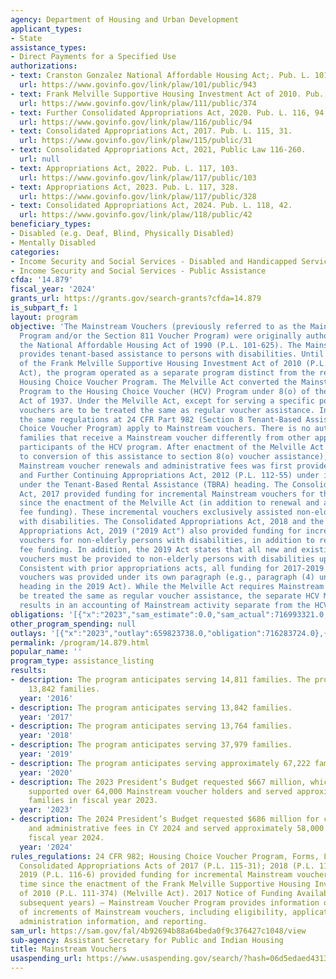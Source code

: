 ```yaml
---
agency: Department of Housing and Urban Development
applicant_types:
- State
assistance_types:
- Direct Payments for a Specified Use
authorizations:
- text: Cranston Gonzalez National Affordable Housing Act;. Pub. L. 101, 943.
  url: https://www.govinfo.gov/link/plaw/101/public/943
- text: Frank Melville Supportive Housing Investment Act of 2010. Pub. L. 111, 374.
  url: https://www.govinfo.gov/link/plaw/111/public/374
- text: Further Consolidated Appropriations Act, 2020. Pub. L. 116, 94.
  url: https://www.govinfo.gov/link/plaw/116/public/94
- text: Consolidated Appropriations Act, 2017. Pub. L. 115, 31.
  url: https://www.govinfo.gov/link/plaw/115/public/31
- text: Consolidated Appropriations Act, 2021, Public Law 116-260.
  url: null
- text: Appropriations Act, 2022. Pub. L. 117, 103.
  url: https://www.govinfo.gov/link/plaw/117/public/103
- text: Appropriations Act, 2023. Pub. L. 117, 328.
  url: https://www.govinfo.gov/link/plaw/117/public/328
- text: Consolidated Appropriations Act, 2024. Pub. L. 118, 42.
  url: https://www.govinfo.gov/link/plaw/118/public/42
beneficiary_types:
- Disabled (e.g. Deaf, Blind, Physically Disabled)
- Mentally Disabled
categories:
- Income Security and Social Services - Disabled and Handicapped Services
- Income Security and Social Services - Public Assistance
cfda: '14.879'
fiscal_year: '2024'
grants_url: https://grants.gov/search-grants?cfda=14.879
is_subpart_f: 1
layout: program
objective: 'The Mainstream Vouchers (previously referred to as the Mainstream 5-Year
  Program and/or the Section 811 Voucher Program) were originally authorized under
  the National Affordable Housing Act of 1990 (P.L. 101-625). The Mainstream Vouchers
  provides tenant-based assistance to persons with disabilities. Until the passage
  of the Frank Melville Supportive Housing Investment Act of 2010 (P.L. 111-374) (Melville
  Act), the program operated as a separate program distinct from the regular tenant-based
  Housing Choice Voucher Program. The Melville Act converted the Mainstream 5-Year
  Program to the Housing Choice Voucher (HCV) Program under 8(o) of the U.S. Housing
  Act of 1937. Under the Melville Act, except for serving a specific population, Mainstream
  vouchers are to be treated the same as regular voucher assistance. In other words,
  the same regulations at 24 CFR Part 982 (Section 8 Tenant-Based Assistance: Housing
  Choice Voucher Program) apply to Mainstream vouchers. There is no authority to treat
  families that receive a Mainstream voucher differently from other applicants and
  participants of the HCV program. After enactment of the Melville Act (i.e., subsequent
  to conversion of this assistance to section 8(o) voucher assistance), funding for
  Mainstream voucher renewals and administrative fees was first provided in the Consolidated
  and Further Continuing Appropriations Act, 2012 (P.L. 112-55) under its own paragraph
  under the Tenant-Based Rental Assistance (TBRA) heading. The Consolidated Appropriations
  Act, 2017 provided funding for incremental Mainstream vouchers for the first time
  since the enactment of the Melville Act (in addition to renewal and administrative
  fee funding). These incremental vouchers exclusively assisted non-elderly persons
  with disabilities. The Consolidated Appropriations Act, 2018 and the Consolidated
  Appropriations Act, 2019 ("2019 Act") also provided funding for incremental Mainstream
  vouchers for non-elderly persons with disabilities, in addition to renewal and administrative
  fee funding. In addition, the 2019 Act states that all new and existing Mainstream
  vouchers must be provided to non-elderly persons with disabilities upon turnover.
  Consistent with prior appropriations acts, all funding for 2017-2019 Mainstream
  vouchers was provided under its own paragraph (e.g., paragraph (4) under the TBRA
  heading in the 2019 Act). While the Melville Act requires Mainstream vouchers to
  be treated the same as regular voucher assistance, the separate HCV Mainstream appropriations
  results in an accounting of Mainstream activity separate from the HCV program.'
obligations: '[{"x":"2023","sam_estimate":0.0,"sam_actual":716993321.0,"usa_spending_actual":717062072.0},{"x":"2024","sam_estimate":0.0,"sam_actual":625709592.0,"usa_spending_actual":624803514.0},{"x":"2025","sam_estimate":0.0,"sam_actual":701000000.0,"usa_spending_actual":0.0}]'
other_program_spending: null
outlays: '[{"x":"2023","outlay":659823738.0,"obligation":716283724.0},{"x":"2024","outlay":491258292.0,"obligation":625682717.0},{"x":"2025","outlay":0.0,"obligation":0.0}]'
permalink: /program/14.879.html
popular_name: ''
program_type: assistance_listing
results:
- description: The program anticipates serving 14,811 families. The program is serving
    13,842 families.
  year: '2016'
- description: The program anticipates serving 13,842 families.
  year: '2017'
- description: The program anticipates serving 13,764 families.
  year: '2018'
- description: The program anticipates serving 37,979 families.
  year: '2019'
- description: The program anticipates serving approximately 67,222 families.
  year: '2020'
- description: The 2023 President’s Budget requested $667 million, which supported
    supported over 64,000 Mainstream voucher holders and served approximately 55,000
    families in fiscal year 2023.
  year: '2023'
- description: The 2024 President’s Budget requested $686 million for contract renewals
    and administrative fees in CY 2024 and served approximately 58,000 families in
    fiscal year 2024.
  year: '2024'
rules_regulations: 24 CFR 982; Housing Choice Voucher Program, Forms, Legal Contracts.
  Consolidated Appropriations Acts of 2017 (P.L. 115-31); 2018 (P.L. 115-141); and
  2019 (P.L. 116-6) provided funding for incremental Mainstream vouchers for the first
  time since the enactment of the Frank Melville Supportive Housing Investment Act
  of 2010 (P.L. 111-374) (Melville Act). 2017 Notice of Funding Availability (and
  subsequent years) – Mainstream Voucher Program provides information on the award
  of increments of Mainstream vouchers, including eligibility, application, award
  administration information, and reporting.
sam_url: https://sam.gov/fal/4b92694b88a64beda0f9c376427c1048/view
sub-agency: Assistant Secretary for Public and Indian Housing
title: Mainstream Vouchers
usaspending_url: https://www.usaspending.gov/search/?hash=06d5edaed4313b908622c9d336aa37a0
---
```

